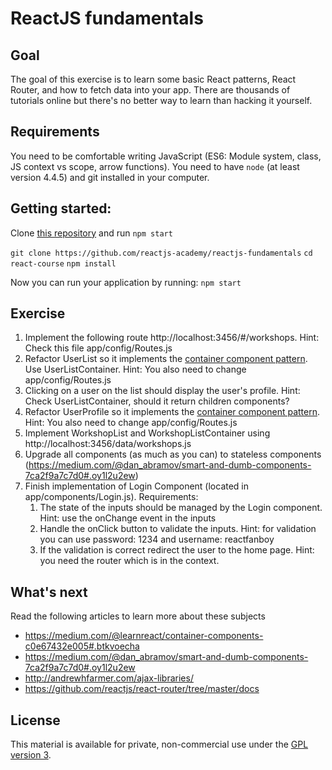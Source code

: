 # ReactJS fundamentals

## Goal
The goal of this exercise is to learn some basic React patterns, React Router, and how to fetch data into your app. There are thousands of tutorials online but there's no better way to learn than hacking it yourself.

## Requirements
You need to be comfortable writing JavaScript (ES6: Module system, class, JS context vs scope, arrow functions).
You need to have `node` (at least version 4.4.5) and git installed in your computer.

## Getting started:

Clone [this repository](https://github.com/reactjs-academy/reactjs-fundamentals) and run `npm start`

`git clone https://github.com/reactjs-academy/reactjs-fundamentals`
`cd react-course`
`npm install`

Now you can run your application by running: `npm start`

## Exercise

1. Implement the following route http://localhost:3456/#/workshops. Hint: Check this file app/config/Routes.js
2. Refactor UserList so it implements the [container component pattern](https://medium.com/@learnreact/container-components-c0e67432e005). Use UserListContainer. Hint: You also need to change app/config/Routes.js
3. Clicking on a user on the list should display the user's profile. Hint:  Check UserListContainer, should it return children components?  
4. Refactor UserProfile so it implements the [container component pattern](https://medium.com/@learnreact/container-components-c0e67432e005). Hint: You also need to change app/config/Routes.js
5. Implement WorkshopList and WorkshopListContainer using http://localhost:3456/data/workshops.js
6. Upgrade all components (as much as you can) to stateless components (https://medium.com/@dan_abramov/smart-and-dumb-components-7ca2f9a7c7d0#.oy1l2u2ew)
7. Finish implementation of Login Component (located in app/components/Login.js). Requirements:
    1. The state of the inputs should be managed by the Login component. Hint: use the onChange event in the inputs
    2. Handle the onClick button to validate the inputs. Hint: for validation you can use password: 1234 and username: reactfanboy
    3. If the validation is correct redirect the user to the home page. Hint: you need the router which is in the context.
    
## What's next

Read the following articles to learn more about these subjects

- https://medium.com/@learnreact/container-components-c0e67432e005#.btkvoecha
- https://medium.com/@dan_abramov/smart-and-dumb-components-7ca2f9a7c7d0#.oy1l2u2ew
- http://andrewhfarmer.com/ajax-libraries/
- https://github.com/reactjs/react-router/tree/master/docs

## License

This material is available for private, non-commercial use under the [GPL version 3](http://www.gnu.org/licenses/gpl-3.0-standalone.html).
